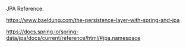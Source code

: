 JPA Reference.

https://www.baeldung.com/the-persistence-layer-with-spring-and-jpa

https://docs.spring.io/spring-data/jpa/docs/current/reference/html/#jpa.namespace
